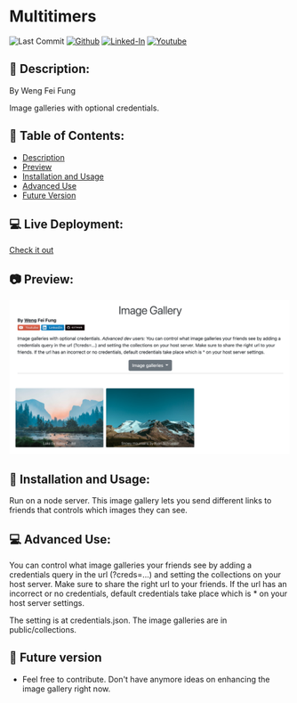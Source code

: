 # Multitimers

![Last Commit](https://img.shields.io/github/last-commit/Siphon880gh/image-gallery/main)
<a target="_blank" href="https://github.com/Siphon880gh" rel="nofollow"><img src="https://img.shields.io/badge/GitHub--blue?style=social&logo=GitHub" alt="Github" data-canonical-src="https://img.shields.io/badge/GitHub--blue?style=social&logo=GitHub" style="max-width:100%;"></a>
<a target="_blank" href="https://www.linkedin.com/in/weng-fung/" rel="nofollow"><img src="https://camo.githubusercontent.com/0f56393c2fe76a2cd803ead7e5508f916eb5f1e62358226112e98f7e933301d7/68747470733a2f2f696d672e736869656c64732e696f2f62616467652f4c696e6b6564496e2d626c75653f7374796c653d666c6174266c6f676f3d6c696e6b6564696e266c6162656c436f6c6f723d626c7565" alt="Linked-In" data-canonical-src="https://img.shields.io/badge/LinkedIn-blue?style=flat&amp;logo=linkedin&amp;labelColor=blue" style="max-width:100%;"></a>
<a target="_blank" href="https://www.youtube.com/user/Siphon880yt/" rel="nofollow"><img src="https://camo.githubusercontent.com/0bf5ba8ac9f286f95b2a2e86aee46371e0ac03d38b64ee2b78b9b1490df38458/68747470733a2f2f696d672e736869656c64732e696f2f62616467652f596f75747562652d7265643f7374796c653d666c6174266c6f676f3d796f7574756265266c6162656c436f6c6f723d726564" alt="Youtube" data-canonical-src="https://img.shields.io/badge/Youtube-red?style=flat&amp;logo=youtube&amp;labelColor=red" style="max-width:100%;"></a>  

:page_facing_up: Description:
---
By Weng Fei Fung

Image galleries with optional credentials.

:open_file_folder: Table of Contents:
---
- [Description](#description)
- [Preview](#camera-preview)
- [Installation and Usage](#minidisc-installation-and-usage)
- [Advanced Use](#advanced-use)
- [Future Version](#e-mail-meet-the-team)

:computer: Live Deployment:
---
<a href="https://image-galleries.herokuapp.com/" target="_blank">Check it out</a>

:camera: Preview:
---
![image](docs/screenshot.png)

## :minidisc: Installation and Usage:
Run on a node server. This image gallery lets you send different links to friends that controls which images they can see.

## :computer: Advanced Use:
You can control what image galleries your friends see by adding a credentials query in the url (?creds=...) and setting the collections on your host server. Make sure to share the right url to your friends. If the url has an incorrect or no credentials, default credentials take place which is * on your host server settings.

The setting is at credentials.json. The image galleries are in public/collections.

## :crystal_ball: Future version
- Feel free to contribute. Don't have anymore ideas on enhancing the image gallery right now.